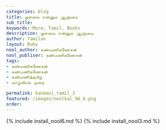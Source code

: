 ```yaml
---
categories: blog
title: ஒளவை என்னும் ஆளுமை
sub_title: 
keywords: More, Tamil, Books
description: ஒளவை என்னும் ஆளுமை
author: Tamilan
layout: Ruby
nool_author: கண்மணிகணேசன்
nool_publiser: கண்மணிகணேசன்
tags:
- கண்மணிகணேசன்
- கண்மணிகணேசன்
- கண்மணித்தமிழ்
- வாழ்வியல் முறை

permalink: kanmani_tamil_3
featured: /images/noolkal_96_6.png
order: 
---
```

{% include install_nool6.md %}
{% include install_nool3.md %}
